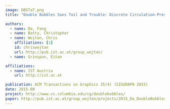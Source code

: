 ```yaml
---
image: DBSTaT.png
title: "Double Bubbles Sans Toil and Trouble: Discrete Circulation-Preserving Vortex Sheets for Soap Films and Foams"

authors:
  - name: Da, Fang
  - name: Batty, Christopher
  - name: Wojtan, Chris
    affiliations: [1]
    id: chriswojtan
    url: http://pub.ist.ac.at/group_wojtan/
  - name: Grinspun, Eitan

affiliations:
  - name: IST Austria
    url: http://ist.ac.at

publication: ACM Transactions on Graphics 35(4) (SIGGRAPH 2015)
date: 2015-08
project: http://www.cs.columbia.edu/cg/doublebubbles/
paper: http://pub.ist.ac.at/group_wojtan/projects/2015_Da_DoubleBubbles/doublebubbles.pdf
---
```

